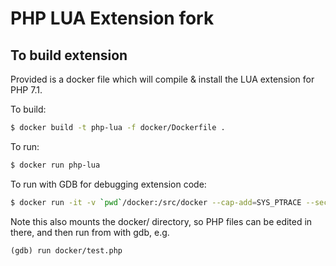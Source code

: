 # PHP LUA Extension fork

## To build extension

Provided is a docker file which will compile & install the LUA extension for PHP 7.1.

To build:

```sh
$ docker build -t php-lua -f docker/Dockerfile .
```

To run:

```sh
$ docker run php-lua
```

To run with GDB for debugging extension code:

```sh
$ docker run -it -v `pwd`/docker:/src/docker --cap-add=SYS_PTRACE --security-opt seccomp=unconfined php-lua gdb php
```

Note this also mounts the docker/ directory, so PHP files can be edited in there, and then run from with gdb, e.g.

```
(gdb) run docker/test.php
```
